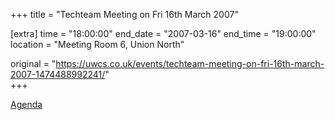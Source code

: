 +++
title = "Techteam Meeting on Fri 16th March 2007"

[extra]
time = "18:00:00"
end_date = "2007-03-16"
end_time = "19:00:00"
location = "Meeting Room 6, Union North"

original = "https://uwcs.co.uk/events/techteam-meeting-on-fri-16th-march-2007-1474488992241/"    
+++

[Agenda](https://www.warwickcompsoc.co.uk/mailman/private/techteam/2007-March/002056.html)


